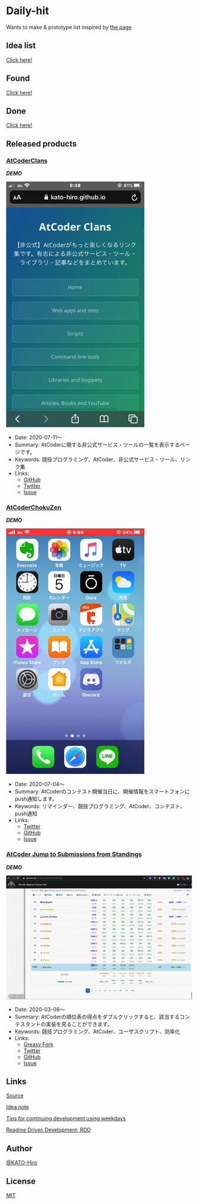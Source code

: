 # Daily-hit

Wants to make &amp; prototype list inspired by [the page](https://masuidrive.tadalist.com/lists/1941485/public)

## Idea list

[Click here!](https://github.com/KATO-Hiro/Daily-hit/blob/master/idea_list.md)

## Found

[Click here!](https://github.com/KATO-Hiro/Daily-hit/blob/master/found.md)

## Done

[Click here!](https://github.com/KATO-Hiro/Daily-hit/blob/master/done.md)

## Released products

### [AtCoderClans](https://github.com/KATO-Hiro/AtCoderClans)

  ***DEMO***

  ![demo](images/atcoder_clans_demo.gif)

+ Date: 2020-07-11〜
+ Summary: AtCoderに関する非公式サービス・ツールの一覧を表示するページです。
+ Keywords: 競技プログラミング、AtCoder、非公式サービス・ツール、リンク集
+ Links:
  + [GitHub](https://github.com/KATO-Hiro/AtCoderClans)
  + [Twitter](https://twitter.com/k_hiro1818/status/1287020528247517184)
  + [Issue](https://github.com/KATO-Hiro/Daily-hit/issues/102)

### [AtCoderChokuZen](https://twitter.com/k_hiro1818/status/1279761953037021185)

  ***DEMO***

  ![demo](images/atcoder_chokuzen_demo.gif)

+ Date: 2020-07-04〜
+ Summary: AtCoderのコンテスト開催当日に、開催情報をスマートフォンにpush通知します。
+ Keywords: リマインダー、競技プログラミング、AtCoder、コンテスト、push通知
+ Links:
  + [Twitter](https://twitter.com/AtCoderChokuZen)
  + [GitHub](https://github.com/KATO-Hiro/AtCoderChokuZen)
  + [Issue](https://github.com/KATO-Hiro/Daily-hit/issues/11)

### [AtCoder Jump to Submissions from Standings](https://greasyfork.org/ja/scripts/397528-atcoder-jump-to-submissions-from-standings)

  ***DEMO***

  ![demo](images/atcoder_jump_to_submissions_from_standings_demo.gif)

+ Date: 2020-03-08〜
+ Summary: AtCoderの順位表の得点をダブルクリックすると、該当するコンテスタントの実装を見ることができます。
+ Keywords: 競技プログラミング、AtCoder、ユーザスクリプト、効率化
+ Links:
  + [Greasy Fork](https://greasyfork.org/ja/scripts/397528-atcoder-jump-to-submissions-from-standings)
  + [Twitter](https://twitter.com/k_hiro1818/status/1236644205176311808)
  + [GitHub](https://github.com/KATO-Hiro/AtCoder-Jump-to-Submissions-from-Standings)
  + [Issue](https://github.com/KATO-Hiro/Daily-hit/issues/21)

## Links

[Source](https://masuidrive.tadalist.com/lists/1941485/public)

[Idea note](https://qiita.com/terubooon/items/08c145aac0dd10ea8cbc)

[Tips for continuing development using weekdays](https://docs.google.com/presentation/d/1WYo14faJY9LVSAazTT3_FCoCYv48JODZlZO7rppuZPQ/edit#slide=id.g89fd1a9fd7_2_75)

[Readme Driven Development; RDD](https://qiita.com/b4b4r07/items/c80d53db9a0fd59086ec)

## Author

[@KATO-Hiro](https://twitter.com/k_hiro1818)

## License

[MIT](http://KATO-Hiro.mit-license.org)
